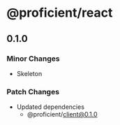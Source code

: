 # @proficient/react

## 0.1.0

### Minor Changes

- Skeleton

### Patch Changes

- Updated dependencies
  - @proficient/client@0.1.0
